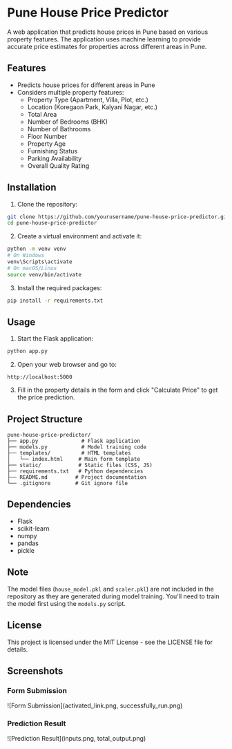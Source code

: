 # Pune House Price Predictor

A web application that predicts house prices in Pune based on various property features. The application uses machine learning to provide accurate price estimates for properties across different areas in Pune.

## Features

- Predicts house prices for different areas in Pune
- Considers multiple property features:
  - Property Type (Apartment, Villa, Plot, etc.)
  - Location (Koregaon Park, Kalyani Nagar, etc.)
  - Total Area
  - Number of Bedrooms (BHK)
  - Number of Bathrooms
  - Floor Number
  - Property Age
  - Furnishing Status
  - Parking Availability
  - Overall Quality Rating

## Installation

1. Clone the repository:
```bash
git clone https://github.com/yourusername/pune-house-price-predictor.git
cd pune-house-price-predictor
```

2. Create a virtual environment and activate it:
```bash
python -m venv venv
# On Windows
venv\Scripts\activate
# On macOS/Linux
source venv/bin/activate
```

3. Install the required packages:
```bash
pip install -r requirements.txt
```

## Usage

1. Start the Flask application:
```bash
python app.py
```

2. Open your web browser and go to:
```
http://localhost:5000
```

3. Fill in the property details in the form and click "Calculate Price" to get the price prediction.

## Project Structure

```
pune-house-price-predictor/
├── app.py              # Flask application
├── models.py           # Model training code
├── templates/          # HTML templates
│   └── index.html     # Main form template
├── static/            # Static files (CSS, JS)
├── requirements.txt   # Python dependencies
├── README.md         # Project documentation
└── .gitignore        # Git ignore file
```

## Dependencies

- Flask
- scikit-learn
- numpy
- pandas
- pickle

## Note

The model files (`house_model.pkl` and `scaler.pkl`) are not included in the repository as they are generated during model training. You'll need to train the model first using the `models.py` script.

## License

This project is licensed under the MIT License - see the LICENSE file for details. 


   ## Screenshots

   ### Form Submission
   ![Form Submission](activated_link.png, successfully_run.png)

   ### Prediction Result
   ![Prediction Result](inputs.png, total_output.png)
